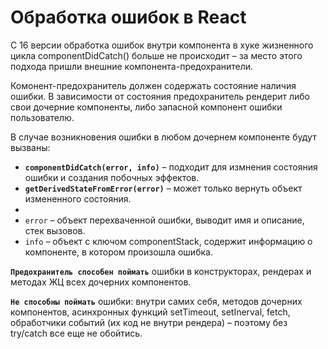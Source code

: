 # Обработка ошибок в React

C 16 версии обработка ошибок внутри компонента в хуке жизненного цикла componentDidCatch() больше не происходит – за место этого подхода пришли внешние компонента-предохранители. 

Комонент-предохранитель должен содержать состояние наличия ошибки. В зависимости от состояния предохранитель рендерит либо свои дочерние компоненты, либо запасной компонент ошибки пользователю.

В случае возникновения ошибки в любом дочернем компоненте будут вызваны:
* __`componentDidCatch(error, info)`__ – подходит для измнения состояния ошибки и создания побочных эффектов.
* __`getDerivedStateFromError(error)`__ – может только вернуть объект измененного состояния.
* 
* `error` – объект перехваченной ошибки, выводит имя и описание, стек вызовов.
* `info` – объект с ключом componentStack, содержит информацию о компоненте, в котором произошла ошибка.

__`Предохранитель способен поймать`__ ошибки в конструкторах, рендерах и методах ЖЦ всех дочерних компонентов.

__`Не способны поймать`__ ошибки: внутри самих себя, методов дочерних компонентов, асинхронных функций setTimeout, setInerval, fetch, обработчики событий (их код не внутри рендера) – поэтому без try/catch все еще не обойтись.
